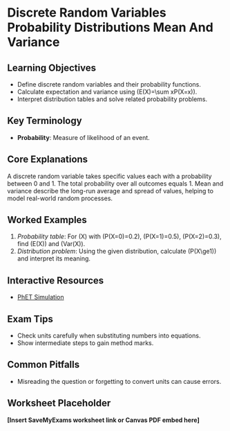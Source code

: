 # Discrete Random Variables Probability Distributions Mean And Variance

## Learning Objectives
- Define discrete random variables and their probability functions.
- Calculate expectation and variance using \(E(X)=\sum xP(X=x)\).
- Interpret distribution tables and solve related probability problems.

## Key Terminology
- **Probability**: Measure of likelihood of an event.

## Core Explanations
A discrete random variable takes specific values each with a probability between 0 and 1.  The total probability over all outcomes equals 1.  Mean and variance describe the long-run average and spread of values, helping to model real-world random processes.

## Worked Examples
1. *Probability table*: For \(X\) with \(P(X=0)=0.2\), \(P(X=1)=0.5\), \(P(X=2)=0.3\), find \(E(X)\) and \(Var(X)\).
2. *Distribution problem*: Using the given distribution, calculate \(P(X\ge1)\) and interpret its meaning.

## Interactive Resources
- [PhET Simulation](https://phet.colorado.edu/)

## Exam Tips
- Check units carefully when substituting numbers into equations.
- Show intermediate steps to gain method marks.

## Common Pitfalls
- Misreading the question or forgetting to convert units can cause errors.

## Worksheet Placeholder
**[Insert SaveMyExams worksheet link or Canvas PDF embed here]**
